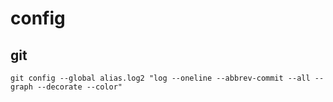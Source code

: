 # config

## git
```
git config --global alias.log2 "log --oneline --abbrev-commit --all --graph --decorate --color"
```
